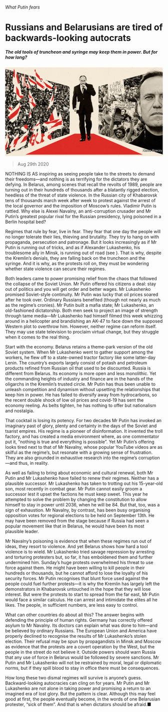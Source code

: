###### What Putin fears

# Russians and Belarusians are tired of backwards-looking autocrats 

##### The old tools of truncheon and syringe may keep them in power. But for how long? 

![image](images/20200829_LDD001_0.jpg) 

> Aug 29th 2020 

NOTHING IS AS inspiring as seeing people take to the streets to demand their freedoms—and nothing is as terrifying for the dictators they are defying. In Belarus, among scenes that recall the revolts of 1989, people are turning out in their hundreds of thousands after a blatantly rigged election, heedless of the threat of state violence. In the Russian city of Khabarovsk tens of thousands march week after week to protest against the arrest of the local governor and the imposition of Moscow’s rules. Vladimir Putin is rattled. Why else is Alexei Navalny, an anti-corruption crusader and Mr Putin’s greatest popular rival for the Russian presidency, lying poisoned in a Berlin hospital bed?

Regimes that rule by fear, live in fear. They fear that one day the people will no longer tolerate their lies, thieving and brutality. They try to hang on with propaganda, persecution and patronage. But it looks increasingly as if Mr Putin is running out of tricks, and as if Alexander Lukashenko, his troublesome ally in Minsk, is running out of road (see ). That is why, despite the Kremlin’s denials, they are falling back on the truncheon and the syringe. And it is why, as the protests roll on, they must be wondering whether state violence can secure their regimes.


Both leaders came to power promising relief from the chaos that followed the collapse of the Soviet Union. Mr Putin offered his citizens a deal: stay out of politics and you will get order and better wages. Mr Lukashenko promised Soviet-style continuity. Mr Putin was lucky that oil prices soared after he took over. Ordinary Russians benefited (though not nearly as much as the regime’s cronies). Mr Putin built a mafia state; Mr Lukashenko, an old-fashioned dictatorship. Both men seek to project an image of strength through tame media—Mr Lukashenko had himself filmed this week whizzing around in a helicopter and brandishing an AK-47 to face down the supposed Western plot to overthrow him. However, neither regime can reform itself. They may use state television to proclaim virtual change, but they struggle when it comes to the real thing.

Start with the economy. Belarus retains a theme-park version of the old Soviet system. When Mr Lukashenko went to gather support among the workers, he flew off to a state-owned tractor factory like some latter-day Lenin. The country’s exports largely consist of potash and petroleum products refined from Russian oil that used to be discounted. Russia is different from Belarus. Its economy is more open and less monolithic. Yet the commanding heights of industry and finance are in the hands of the oligarchs in the Kremlin’s trusted circle. Mr Putin has thus been unable to unleash competition and dynamism without upsetting the relationships that keep him in power. He has failed to diversify away from hydrocarbons, so the recent double shock of low oil prices and covid-19 has sent the economy reeling. As belts tighten, he has nothing to offer but nationalism and nostalgia.

That cocktail is losing its potency. For two decades Mr Putin has invoked an imaginary past of glory, plenty and certainty in the days of the Soviet and tsarist empires. His regime is a pioneer of disinformation. It invented the troll factory, and has created a media environment where, as one commentator put it, “nothing is true and everything is possible”. Yet Mr Putin’s offering looks tired next to that of Mr Navalny, whose popular YouTube videos are as skilful as the regime’s, but resonate with a growing sense of frustration. They are also grounded in exhaustive research into the regime’s corruption—and thus, in reality.

As well as failing to bring about economic and cultural renewal, both Mr Putin and Mr Lukashenko have failed to renew their regimes. Neither has a plausible successor. Mr Lukashenko has taken to trotting out his 15-year-old son, most recently in combat gear. Mr Putin cannot easily groom a successor lest it upset the factions he must keep sweet. This year he attempted to solve the problem by changing the constitution to allow himself to stay in power until 2036, when he will be 84. But that, too, was a sign of exhaustion. Mr Navalny, by contrast, has been busy organising opposition votes for regional elections to be held on September 13th. He may have been removed from the stage because if Russia had seen a popular movement like that in Belarus, he would have been its most plausible leader.

Mr Navalny’s poisoning is evidence that when these regimes run out of ideas, they resort to violence. And yet Belarus shows how hard a tool violence is to wield. Mr Lukashenko tried savage repression by arresting and torturing protesters but, so far, it has emboldened them and further undermined him. Sunday’s huge protests overwhelmed his threat to use force against them. He might have been willing to kill people in their hundreds or thousands, but he cannot afford to lose the loyalty of his security forces. Mr Putin recognises that blunt force used against the people could fuel further protests—it is why the Kremlin has largely left the demonstrators in Khabarovsk untouched in the hope that they will lose interest. But were the protests to start to spread from the far east, Mr Putin would face a similar calculus. He can arrest and intimidate the elites all he likes. The people, in sufficient numbers, are less easy to control.

What can other countries do about all this? The answer begins with defending the principle of human rights. Germany has correctly offered asylum to Mr Navalny. Its doctors can explain what was done to him—and be believed by ordinary Russians. The European Union and America have properly declined to recognise the results of Mr Lukashenko’s stolen election. Their refusal may be spun by propagandists in Minsk and Moscow as evidence that the protests are a covert operation by the West, but the people in the street do not believe it. Outside powers should warn Russia that any use of force in Belarus would be followed by severe sanctions. Mr Putin and Mr Lukashenko will not be restrained by moral, legal or diplomatic norms, but if they spill blood to stay in office there must be consequences.

How long these two dismal regimes will survive is anyone’s guess. Backward-looking autocracies can cling on for years. Mr Putin and Mr Lukashenko are not alone in taking power and promising a return to an imagined era of lost glory. But the pattern is clear. Although this may feel good at first, the people eventually become, in the words of one Belarusian protester, “sick of them”. And that is when dictators should be afraid.■

